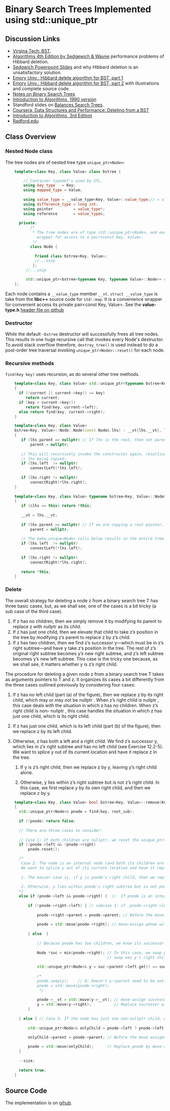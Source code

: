 # Binary Search Trees Implemented using std::unique_ptr

## Discussion Links

* [Virgina Tech: BST](http://courses.cs.vt.edu/~cs3114/Fall17/barnette/notes/T01_BinarySearchTrees.pdf).
* [Algorithms 4th Edition by Sedgewich & Wayne](https://algs4.cs.princeton.edu/32bst/) performance problems of Hibbard deletion. 
* [Sedgwich Powerpoint Slides](https://algs4.cs.princeton.edu/lectures/32BinarySearchTrees.pdf) and why Hibbard deletion is an unsatisfactory solution. 
* [Emory Univ.: Hibbard delete algorithm for BST, part 1](https://www.mathcs.emory.edu/~cheung/Courses/171/Syllabus/9-BinTree/BST-delete.html)
* [Emory Univ.: Hibbard delete algorithm for BST, part 2](http://www.mathcs.emory.edu/~cheung/Courses/171/Syllabus/9-BinTree/BST-delete2.html) with illustrations and complete source code.
* [Notes on Binary Search Trees](http://pages.cs.wisc.edu/~siff/CS367/Notes/bsts.html)  
* [Introduction to Algorithms, 1990 version](http://staff.ustc.edu.cn/~csli/graduate/algorithms/book6/chap13.htm) 
*  Standford slides on [Balances Search Trees](https://web.stanford.edu/class/cs166/lectures/05/Slides05.pdf).
* [Coursera, Data Structures and Performance: Deleting from a BST](https://www.coursera.org/lecture/data-structures-optimizing-performance/core-deleting-from-a-bst-DW4NG) 
* [Introduction to Algorithms, 3rd Edition](http://ressources.unisciel.fr/algoprog/s00aaroot/aa00module1/res/%5BCormen-AL2011%5DIntroduction_To_Algorithms-A3.pdf)  
* [Radford.edu](https://www.radford.edu/~nokie/classes/360/trees.bst.html)  

## Class Overview

### Nested Node class

The tree nodes are of nested tree type `unique_ptr<Node>`: 

```cpp
    template<class Key, class Value> class bstree {

        // Container typedef's used by STL.
        using key_type   = Key;
        using mapped_type = Value;
    
        using value_type = __value_type<Key, Value>::value_type;// = std::pair<const Key, Value>;  
        using difference_type = long int;
        using pointer         = value_type*; 
        using reference       = value_type&; 
    
      private:
           /*
            * The tree nodes are of type std::unique_ptr<Node>, and each node contains a __value_type member __vt, a convenience 
              wrapper for access to a pair<const Key, Value>. 
            */ 
           class Node {
        
             friend class bstree<Key, Value>;    
             //...snip
            };
         //...snip

         std::unique_ptr<bstree<typename Key, typename Value>::Node>> root;
    };
```

Each node contains a `__value_type` member `__vt`. `struct __value_type` is take from the **libc++** source code for ``std::map``. It is a convenience wrapper for convenient access its private pair<const Key, Value>. See the **value-type.h** [header file  on github](https://github.com/kurt-krueckeberg/bst/blob/master/include/value-type.h)

### Destructor

While the default `~bstree` destructor will successfully frees all tree nodes. This results in one huge recursive call that invokes every Node's destructor. To avoid stack overflow therefore, `destroy_tree()` is used instead to do a post-order
tree traversal invoking `unique_ptr<Node>::reset()` for each node.

### Recursive methods

`find(Key key)` uses recursion, as do several other tree methods.

```cpp
    template<class Key, class Value> std::unique_ptr<typename bstree<Key, Value>::Node>& bstree<Key, Value>::find(Key key, std::unique_ptr<Node>& current) const noexcept
    {
      if (!current || current->key() == key)
         return current;
      if (key < current->key())
         return find(key, current->left);
      else return find(key, current->right);
    }

    template<class Key, class Value>
    bstree<Key, Value>::Node::Node(const Node& lhs) : __vt{lhs.__vt}, left{nullptr}, right{nullptr}
    {
       if (lhs.parent == nullptr) // If lhs is the root, then set parent to nullptr.
           parent = nullptr;
    
       // This will recursively invoke the constructor again, resulting in the entire tree rooted at
       // lhs being copied.
       if (lhs.left  != nullptr) 
           connectLeft(*lhs.left); 
       
       if (lhs.right != nullptr) 
           connectRight(*lhs.right); 
    }
    
    template<class Key, class Value> typename bstree<Key, Value>::Node&  bstree<Key, Value>::Node::operator=(const typename bstree<Key, Value>::Node& lhs) noexcept
    {
       if (&lhs == this) return *this;
    
       __vt = lhs.__vt;
    
       if (lhs.parent == nullptr) // If we are copying a root pointer, then set parent.
           parent = nullptr;
    
       // The make_unique<Node> calls below results in the entire tree rooted at lhs being copied.
       if (lhs.left  != nullptr) 
           connectLeft(*lhs.left); 
       
       if (lhs.right != nullptr)
           connectRight(*lhs.right); 
      
       return *this;
    }
```

### Delete

The overall strategy for deleting a node z from a binary search tree T has three basic cases, but,
as we shall see, one of the cases is a bit tricky (a sub case of the third case).

1. If z has no children, then we simply remove it by modifying its parent to replace z with nullptr as its child.
2. If z has just one child, then we elevate that child to take z’s position in the tree
   by modifying z’s parent to replace z by z’s child.
3. If z has two children, then we find z’s successor y—which must be in z’s right subtree—and have y
   take z’s position in the tree. The rest of z’s original right subtree becomes y’s new right subtree,
   and z’s left subtree becomes y’s new left subtree. This case is the tricky one because, as we shall
   see, it matters whether y is z’s right child.

The procedure for deleting a given node z from a binary search tree T takes as arguments pointers to T and z.
It organizes its cases a bit differently from the three cases outlined previously by considering four
cases:

1. If z has no left child (part (a) of the figure), then we replace z by its right child, which may or may not
   be nullptr . When z’s right child is nullptr , this case deals with the situation in which z has no children. When z’s
   right child is non- nullptr , this case handles the situation in which z has just one child, which is its right
   child.

2. If z has just one child, which is its left child (part (b) of the figure), then we replace z by its left
   child.

3. Otherwise, z has both a left and a right child. We find z’s successor y, which lies in z’s right subtree
   and has no left child (see Exercise 12.2-5). We want to splice y out of its current location and have it
   replace z in the tree.

   1. If y is z’s right child, then we replace z by y, leaving y’s right child alone.

   2. Otherwise, y lies within z’s right subtree but is not z’s right child.  In this case, we first replace
      y by its own right child, and then we replace z by y.

```cpp
    template<class Key, class Value> bool bstree<Key, Value>::remove(Key key, std::unique_ptr<Node>& root_sub) noexcept // root of subtree
    {
      std::unique_ptr<Node>& pnode = find(key, root_sub);
      
      if (!pnode) return false;
    
      // There are three cases to consider:
     
      // Case 1: If both children are nullptr, we reset the unique_ptr<Node>. 
      if (!pnode->left && !pnode->right) 
          pnode.reset();    

      /*
       Case 2: The node is an internal node (and both its children are non-nullptr). We find pnode's successor y, which we know lies in pnode's right subtree and has no left child.
       We want to splice y out of its current location and have it replace pnode in the tree. There are two cases to consider:
      
       1. The easier case is, if y is pnode's right child, then we replace pnode by y, leaving y’s right child alone. 
      
       2. Otherwise, y lies within pnode's right subtree but is not pnode's right child. In this case, we first replace y by its own right child, and then we replace pnode by y.
      */
      else if (pnode->left && pnode->right) {  //  If pnode is an internal node,
    
          if (!pnode->right->left) { // subcase 1: if  pnode->right->left is nullptr, the successor is pnode->right.
    
              pnode->right->parent = pnode->parent; // Before the move assignment below, we set pnode->right->parent to pnode's parent  
     
              pnode = std::move(pnode->right); // move-assign pdnoe with its right child, thus, deleting pnode.
    
          } else  { 
    
              // Because pnode has two children, we know its successor y lies within pnode's right subtree.
    
              Node *suc = min(pnode->right); // In this case, we swap pnode's underlying pointer with y's underlying pointer, and then we replace pnode by it's right child, which before the 
                                             // swap was y's right child.
    
              std::unique_ptr<Node>& y = suc->parent->left.get() == suc ? suc->parent->left : suc->parent->right;
    
              /*
              pnode.swap(y);    // Q: Doesn't y->parent need to be set?
              pnode = std::move(pnode->right);
               */
    
              pnode->__vt = std::move(y->__vt); // move-assign successor's values to pnode's values. No pointers change
              y = std::move(y->right);          // Replace successor with its right child.
          }
          
      } else { // Case 3: If the node has just one non-nullptr child, we splice it into pnode's position. We use pnode's parent to do this.   
    
          std::unique_ptr<Node>& onlyChild = pnode->left ? pnode->left : pnode->right;
    
          onlyChild->parent = pnode->parent; // Before the move assignment below we must correct set onlyChild its parent     

          pnode = std::move(onlyChild);      // Replace pnode by move-assignmetn with its only non-nullptr child, thus, deleting pnode.
      }  
    
      --size; 
    
      return true; 
    }
```

## Source Code

The implementation is on [gihub](https://github.com/kurt-krueckeberg/bst).
